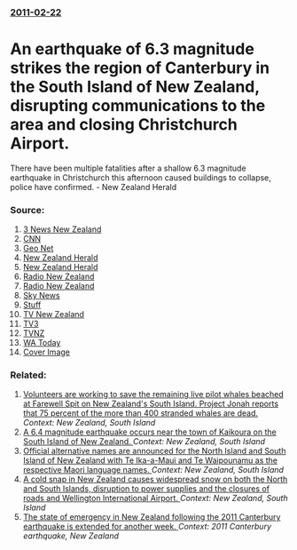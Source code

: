 ### [2011-02-22](/news/2011/02/22/index.md)

# An earthquake of 6.3 magnitude strikes the region of Canterbury in the South Island of New Zealand, disrupting communications to the area and closing Christchurch Airport. 

There have been multiple fatalities after a shallow 6.3 magnitude earthquake in Christchurch this afternoon caused buildings to collapse, police have confirmed. - New Zealand Herald


### Source:

1. [3 News New Zealand](http://www.3news.co.nz/Live-updates-Deaths-confirmed-in-Christchurch-quake/tabid/423/articleID/199310/Default.aspx)
2. [CNN](http://edition.cnn.com/2011/WORLD/asiapcf/02/21/new.zealand.earthquake/index.html?eref=edition)
3. [Geo Net](http://www.geonet.org.nz/earthquake/quakes/3468575g.html)
4. [New Zealand Herald](http://www.nzherald.co.nz/nz/news/article.cfm?c_id=1&objectid=10707996)
5. [New Zealand Herald](http://www.nzherald.co.nz/nz/news/article.cfm?c_id=1&objectid=10707997)
6. [Radio New Zealand](http://www.radionz.co.nz/news/canterbury-earthquake/69180/deaths-confirmed-as-huge-quake-hits-christchurch)
7. [Radio New Zealand](http://www.radionz.co.nz/news/top/69180/huge-earthquake-hits-christchurch-city-centre)
8. [Sky News](http://news.sky.com/skynews/Article/201102115938201)
9. [Stuff](http://www.stuff.co.nz/national/4688231/65-dead-in-devastating-Christchurch-quake)
10. [TV New Zealand](http://tvnz.co.nz/national-news/live-updates-christchurch-quake-4038261)
11. [TV3](http://www.3news.co.nz/Christchurch-quake-200-trapped-in-Pyne-building/tabid/423/articleID/199310/Default.aspx)
12. [TVNZ](http://tvnz.co.nz/national-news/chch-quake-65-confirmed-dead-4038278)
13. [WA Today](http://www.watoday.com.au/world/huge-quake-hits-christchurch-20110222-1b356.html)
13. [Cover Image](http://www.nzherald.co.nz/themes/1/img/social/nzhFBCover.png)

### Related:

1. [Volunteers are working to save the remaining live pilot whales beached at Farewell Spit on New Zealand's South Island. Project Jonah reports that 75 percent of the more than 400 stranded whales are dead. ](/news/2017/02/10/volunteers-are-working-to-save-the-remaining-live-pilot-whales-beached-at-farewell-spit-on-new-zealand-s-south-island-project-jonah-reports.md) _Context: New Zealand, South Island_
2. [A 6.4 magnitude earthquake occurs near the town of Kaikoura on the South Island of New Zealand. ](/news/2015/04/24/a-6-4-magnitude-earthquake-occurs-near-the-town-of-kaikoura-on-the-south-island-of-new-zealand.md) _Context: New Zealand, South Island_
3. [Official alternative names are announced for the North Island and South Island of New Zealand with Te Ika-a-Maui and Te Waipounamu as the respective Maori language names. ](/news/2013/10/10/official-alternative-names-are-announced-for-the-north-island-and-south-island-of-new-zealand-with-te-ika-a-maui-and-te-waipounamu-as-the-re.md) _Context: New Zealand, South Island_
4. [A cold snap in New Zealand causes widespread snow on both the North and South Islands, disruption to power supplies and the closures of roads and Wellington International Airport. ](/news/2011/08/15/a-cold-snap-in-new-zealand-causes-widespread-snow-on-both-the-north-and-south-islands-disruption-to-power-supplies-and-the-closures-of-road.md) _Context: New Zealand, South Island_
5. [The state of emergency in New Zealand following the 2011 Canterbury earthquake is extended for another week. ](/news/2011/04/12/the-state-of-emergency-in-new-zealand-following-the-2011-canterbury-earthquake-is-extended-for-another-week.md) _Context: 2011 Canterbury earthquake, New Zealand_
